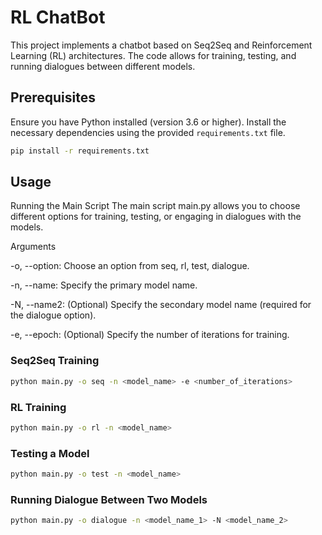 # RL ChatBot

This project implements a chatbot based on Seq2Seq and Reinforcement Learning (RL) architectures. The code allows for training, testing, and running dialogues between different models.

## Prerequisites

Ensure you have Python installed (version 3.6 or higher). Install the necessary dependencies using the provided `requirements.txt` file.

```bash
pip install -r requirements.txt
```

## Usage

Running the Main Script
The main script main.py allows you to choose different options for training, testing, or engaging in dialogues with the models.

Arguments

-o, --option: Choose an option from seq, rl, test, dialogue.

-n, --name: Specify the primary model name.

-N, --name2: (Optional) Specify the secondary model name (required for the dialogue option).

-e, --epoch: (Optional) Specify the number of iterations for training.

### Seq2Seq Training

```bash
python main.py -o seq -n <model_name> -e <number_of_iterations>
```

### RL Training

```bash
python main.py -o rl -n <model_name>
```

### Testing a Model

```bash
python main.py -o test -n <model_name>
```

### Running Dialogue Between Two Models

```bash
python main.py -o dialogue -n <model_name_1> -N <model_name_2>
```
